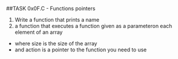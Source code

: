 ##TASK 0x0F.C - Functions pointers
  1. Write a function that prints a name
  2. a function that executes a function given as a parameteron each element of an array
   * where size is the size of the array
   * and action is a pointer to the function you need to use
